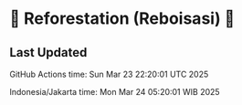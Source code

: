 
# 🌳 Reforestation (Reboisasi) 🌲

## Last Updated

GitHub Actions time: Sun Mar 23 22:20:01 UTC 2025

Indonesia/Jakarta time: Mon Mar 24 05:20:01 WIB 2025
